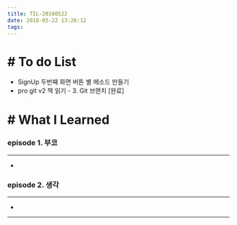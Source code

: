 ```yaml
---
title: TIL-20180522
date: 2018-05-22 13:26:12
tags: 
---
```


# # To do List

- SignUp 두번째 화면 버튼 별 메소드 만들기
- pro git v2 책 읽기 - 3. Git 브랜치 [완료]

# # What I Learned

### episode 1. 부코

---

- 

### episode 2. 생각

---

- 

---